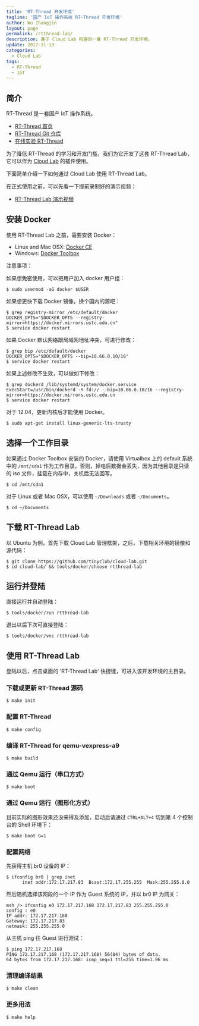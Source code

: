 ```yaml
---
title: 'RT-Thread 开发环境'
tagline: '国产 IoT 操作系统 RT-Thread 开发环境'
author: Wu Zhangjin
layout: page
permalink: /rtthread-lab/
description: 基于 Cloud Lab 构建的一套 RT-Thread 开发环境。
update: 2017-11-13
categories:
  - Cloud Lab
tags:
  - RT-Thread
  - IoT
---
```


## 简介

RT-Thread 是一套国产 IoT 操作系统。

* [RT-Thread 首页](http://www.rt-thread.org/)
* [RT-Thread Git 仓库](https://github.com/rt-thread/)
* [在线实验 RT-Thread](http://tinylab.cloud:6080/labs/)

为了降低 RT-Thread 的学习和开发门槛，我们为它开发了这套 RT-Thread Lab，它可以作为 [Cloud Lab](http://tinylab.org/cloud-lab) 的插件使用。

下面简单介绍一下如何通过 Cloud Lab 使用 RT-Thread Lab。

在正式使用之前，可以先看一下提前录制好的演示视频：

* [RT-Thread Lab 演示视频](http://showterm.io/942d1782b37d737b04856)

## 安装 Docker

使用 RT-Thread Lab 之前，需要安装 Docker：

* Linux and Mac OSX: [Docker CE](https://store.docker.com/search?type=edition&offering=community)
* Windows: [Docker Toolbox](https://www.docker.com/docker-toolbox)

注意事项：

如果想免密使用，可以把用户加入 docker 用户组：

    $ sudo usermod -aG docker $USER

如果想更快下载 Docker 镜像，换个国内的源吧：

    $ grep registry-mirror /etc/default/docker
    DOCKER_OPTS="$DOCKER_OPTS --registry-mirror=https://docker.mirrors.ustc.edu.cn"
    $ service docker restart

如果 Docker 默认网络跟局域网地址冲突，可进行修改：

    $ grep bip /etc/default/docker
    DOCKER_OPTS="$DOCKER_OPTS --bip=10.66.0.10/16"
    $ service docker restart

如果上述修改不生效，可以做如下修改：

    $ grep dockerd /lib/systemd/system/docker.service
    ExecStart=/usr/bin/dockerd -H fd:// --bip=10.66.0.10/16 --registry-mirror=https://docker.mirrors.ustc.edu.cn
    $ service docker restart

对于 12.04，更新内核后才能使用 Docker。

    $ sudo apt-get install linux-generic-lts-trusty

## 选择一个工作目录

如果通过 Docker Toolbox 安装的 Docker，请使用 Virtualbox 上的 default 系统中的 `/mnt/sda1` 作为工作目录，否则，掉电后数据会丢失，因为其他目录是只读的 iso 文件，挂载在内存中，关机后无法回写。

    $ cd /mnt/sda1

对于 Linux 或者 Mac OSX，可以使用 `~/Downloads` 或者 `~/Documents`。

    $ cd ~/Documents

## 下载 RT-Thread Lab

以 Ubuntu 为例，首先下载 Cloud Lab 管理框架，之后，下载相关环境的镜像和源代码：

    $ git clone https://github.com/tinyclub/cloud-lab.git
    $ cd cloud-lab/ && tools/docker/choose rtthread-lab

## 运行并登陆

直接运行并自动登陆：

    $ tools/docker/run rtthread-lab

退出以后下次可直接登陆：

    $ tools/docker/vnc rtthread-lab

## 使用 RT-Thread Lab

登陆以后，点击桌面的 'RT-Thread Lab' 快捷键，可进入该开发环境的主目录。

### 下载或更新 RT-Thread 源码

    $ make init

### 配置 RT-Thread

    $ make config

### 编译 RT-Thread for qemu-vexpress-a9

    $ make build

### 通过 Qemu 运行（串口方式）

    $ make boot

### 通过 Qemu 运行（图形化方式）

目前实际的图形效果还没来得及添加，启动后请通过 `CTRL+ALT+4` 切到第 4 个控制台的 Shell 环境下：

    $ make boot G=1

### 配置网络

先获得主机 br0 设备的 IP：

    $ ifconfig br0 | grep inet
          inet addr:172.17.217.83  Bcast:172.17.255.255  Mask:255.255.0.0

然后随机选择该网段的一个 IP 作为 Guest 系统的 IP，并以 br0 IP 为网关：

    msh /> ifconfig e0 172.17.217.168 172.17.217.83 255.255.255.0
    config : e0
    IP addr: 172.17.217.168
    Gateway: 172.17.217.83
    netmask: 255.255.255.0

从主机 ping 往 Guest 进行测试：

    $ ping 172.17.217.168
    PING 172.17.217.168 (172.17.217.168) 56(84) bytes of data.
    64 bytes from 172.17.217.168: icmp_seq=1 ttl=255 time=1.96 ms

### 清理编译结果

    $ make clean

### 更多用法

    $ make help
